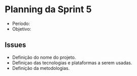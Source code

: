 # **Planning da Sprint 5**

- Período: 
- Objetivo: 

## **Issues**

- Definição do nome do projeto.
- Definiçao das tecnologias e plataformas a serem usadas.
- Definição da metodologias.